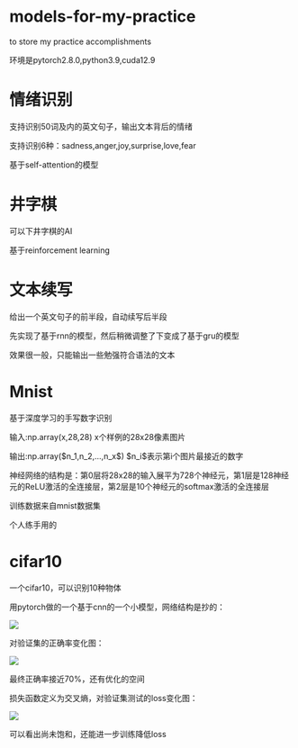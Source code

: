 # models-for-my-practice
<p>to store my practice accomplishments</p>
<p>环境是pytorch2.8.0,python3.9,cuda12.9</p>

# 情绪识别
<p>支持识别50词及内的英文句子，输出文本背后的情绪</p>
<p>支持识别6种：sadness,anger,joy,surprise,love,fear</p>
<p>基于self-attention的模型</p>

# 井字棋
<p>可以下井字棋的AI</p>
<p>基于reinforcement learning</p>

# 文本续写
<p>给出一个英文句子的前半段，自动续写后半段</p>
<p>先实现了基于rnn的模型，然后稍微调整了下变成了基于gru的模型</p>
<p>效果很一般，只能输出一些勉强符合语法的文本</p>

# Mnist
<p>基于深度学习的手写数字识别</p>
<p>输入:np.array(x,28,28) x个样例的28x28像素图片</p>
<p>输出:np.array($n_1,n_2,...,n_x$) $n_i$表示第i个图片最接近的数字</p>
<p>神经网络的结构是：第0层将28x28的输入展平为728个神经元，第1层是128神经元的ReLU激活的全连接层，第2层是10个神经元的softmax激活的全连接层</p>
<p>训练数据来自mnist数据集</p>
<p>个人练手用的</p>

# cifar10
<p>一个cifar10，可以识别10种物体</p>

<p>用pytorch做的一个基于cnn的一个小模型，网络结构是抄的：</p>
<img src="https://p.sda1.dev/27/6b557608adcd54e85bd8793d79e66035/image.png">
<p>对验证集的正确率变化图：</p>
<img src="https://p.sda1.dev/27/1fa3c50467b911728cc55c114fb02515/image.png" >
<p>最终正确率接近70%，还有优化的空间</p>
<p>损失函数定义为交叉熵，对验证集测试的loss变化图：</p>
<img src="https://p.sda1.dev/27/51d916b0c678e812823c90e935ea2017/image.png">
<p>可以看出尚未饱和，还能进一步训练降低loss</p>
